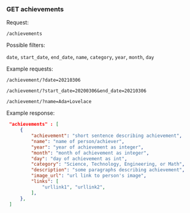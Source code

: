 ### GET achievements

Request: 

`/achievements`

Possible filters:

`date`, `start_date`, `end_date`, `name`, `category`, `year`, `month`, `day`

Example requests:

`/achievement/?date=20210306`

`/achievement/?start_date=20200306&end_date=20210306`

`/achievement/?name=Ada+Lovelace`

Example response:
```json
 "achievements" : [
     {
         "achievement": "short sentence describing achievement",
         "name": "name of person/achiever",
         "year": "year of achievement as integer",
         "month": "month of achievement as integer",
         "day": "day of achievement as int",
         "category": "Science, Technology, Engineering, or Math",
         "description": "some paragraphs describing achievement",
         "image_url": "url link to person's image",
         "links": [
             "urllink1", "urllink2",
         ],
     },
 ]
```
